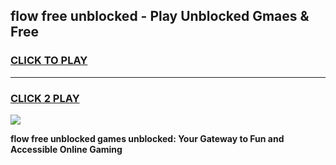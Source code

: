 
## flow free unblocked - Play Unblocked Gmaes & Free
<h3>
<a href="https://news.freeplayer.one?title=flow_free_unblocked&ref=16F">CLICK TO PLAY</a></h3>
<hr>

<h3>
<a href="https://news.freeplayer.one?title=flow_free_unblocked&ref=16F">CLICK 2 PLAY</a>
  
</h3>

<a href="https://news.freeplayer.one?title=flow_free_unblocked&ref=16F/"><img src="https://clearcache.store/games.png"></a>


**flow free unblocked games unblocked: Your Gateway to Fun and Accessible Online Gaming**
